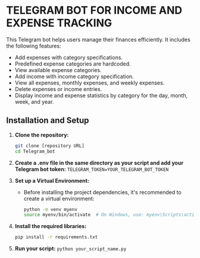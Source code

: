 # TELEGRAM BOT FOR INCOME AND EXPENSE TRACKING

This Telegram bot helps users manage their finances efficiently. It includes the following features:

- Add expenses with category specifications.
- Predefined expense categories are hardcoded.
- View available expense categories.
- Add income with income category specification.
- View all expenses, monthly expenses, and weekly expenses.
- Delete expenses or income entries.
- Display income and expense statistics by category for the day, month, week, and year.

## Installation and Setup


1. **Clone the repository:**
    ```bash
    git clone [repository URL]
    cd Telegram_bot
    ```

2. **Create a .env file in the same directory as your script and add your Telegram bot token:**
    ```TELEGRAM_TOKEN=YOUR_TELEGRAM_BOT_TOKEN```

3. **Set up a Virtual Environment:**
    - Before installing the project dependencies, it's recommended to create a virtual environment:
      ```bash
      python -m venv myenv
      source myenv/bin/activate  # On Windows, use: myenv\Scripts\activate
      ```

4. **Install the required libraries:**
    ```bash
    pip install -r requirements.txt
    ```

5. **Run your script:**
   ```python your_script_name.py```
